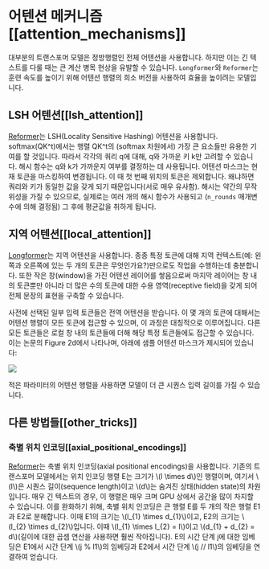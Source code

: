<!--Copyright 2023 The HuggingFace Team. All rights reserved.

Licensed under the Apache License, Version 2.0 (the "License"); you may not use this file except in compliance with
the License. You may obtain a copy of the License at

http://www.apache.org/licenses/LICENSE-2.0

Unless required by applicable law or agreed to in writing, software distributed under the License is distributed on
an "AS IS" BASIS, WITHOUT WARRANTIES OR CONDITIONS OF ANY KIND, either express or implied. See the License for the
specific language governing permissions and limitations under the License.

⚠️ Note that this file is in Markdown but contain specific syntax for our doc-builder (similar to MDX) that may not be
rendered properly in your Markdown viewer.

-->

# 어텐션 메커니즘[[attention_mechanisms]]

대부분의 트랜스포머 모델은 정방행렬인 전체 어텐션을 사용합니다. 
하지만 이는 긴 텍스트를 다룰 때는 큰 계산 병목 현상을 유발할 수 있습니다. 
`Longformer`와 `Reformer`는 훈련 속도를 높이기 위해 어텐션 행렬의 희소 버전을 사용하여 효율을 높이려는 모델입니다.

## LSH 어텐션[[lsh_attention]]


[Reformer](model_doc/reformer)는 LSH(Locality Sensitive Hashing) 어텐션을 사용합니다. softmax(QK^t)에서는 행렬 QK^t의 (softmax 차원에서) 가장 큰 요소들만 유용한 기여를 할 것입니다. 
따라서 각각의 쿼리 q에 대해, q와 가까운 키 k만 고려할 수 있습니다. 해시 함수는 q와 k가 가까운지 여부를 결정하는 데 사용됩니다. 
어텐션 마스크는 현재 토큰을 마스킹하여 변경됩니다. 이 때 첫 번째 위치의 토큰은 제외합니다. 왜냐하면 쿼리와 키가 동일한 값을 갖게 되기 때문입니다(서로 매우 유사함). 
해시는 약간의 무작위성을 가질 수 있으므로, 실제로는 여러 개의 해시 함수가 사용되고 (`n_rounds` 매개변수에 의해 결정됨) 그 후에 평균값을 취하게 됩니다.

## 지역 어텐션[[local_attention]]

[Longformer](model_doc/longformer)는 지역 어텐션을 사용합니다. 종종 특정 토큰에 대해 지역 컨텍스트(예: 왼쪽과 오른쪽에 있는 두 개의 토큰은 무엇인가요?)만으로도 작업을 수행하는데 충분합니다. 
또한 작은 창(window)을 가진 어텐션 레이어를 쌓음으로써 마지막 레이어는 창 내의 토큰뿐만 아니라 더 많은 수의 토큰에 대한 수용 영역(receptive field)을 갖게 되어 전체 문장의 표현을 구축할 수 있습니다.

사전에 선택된 일부 입력 토큰들은 전역 어텐션을 받습니다. 이 몇 개의 토큰에 대해서는 어텐션 행렬이 모든 토큰에 접근할 수 있으며, 이 과정은 대칭적으로 이루어집니다. 
다른 모든 토큰들은 로컬 창 내의 토큰들에 더해 해당 특정 토큰들에도 접근할 수 있습니다. 이는 논문의 Figure 2d에서 나타나며, 아래에 샘플 어텐션 마스크가 제시되어 있습니다:


<div class="flex justify-center">
    <img scale="50 %" align="center" src="https://huggingface.co/datasets/huggingface/documentation-images/resolve/main/local_attention_mask.png"/>
</div>


적은 파라미터의 어텐션 행렬을 사용하면 모델이 더 큰 시퀀스 입력 길이를 가질 수 있습니다.

## 다른 방법들[[other_tricks]]

### 축별 위치 인코딩[[axial_positional_encodings]]

[Reformer](model_doc/reformer)는 축별 위치 인코딩(axial positional encodings)을 사용합니다. 기존의 트랜스포머 모델에서는 위치 인코딩 행렬 E는 크기가 \\(l \times d\\)인 행렬이며, 
여기서 \\(l\\)은 시퀀스 길이(sequence length)이고 \\(d\\)는 숨겨진 상태(hidden state)의 차원입니다. 매우 긴 텍스트의 경우, 이 행렬은 매우 크며 GPU 상에서 공간을 많이 차지할 수 있습니다. 
이를 완화하기 위해, 축별 위치 인코딩은 큰 행렬 E를 두 개의 작은 행렬 E1과 E2로 분해합니다. 이때 E1의 크기는 \\(l_{1} \times d_{1}\\)이고, E2의 크기는 \\(l_{2} \times d_{2}\\)입니다. 
이때 \\(l_{1} \times l_{2} = l\\)이고 \\(d_{1} + d_{2} = d\\)(길이에 대한 곱셈 연산을 사용하면 훨씬 작아집니다). E의 시간 단계 j에 대한 임베딩은 E1에서 시간 단계 \\(j \% l1\\)의 임베딩과 E2에서 시간 단계  \\(j // l1\\)의 임베딩을 연결하여 얻습니다.